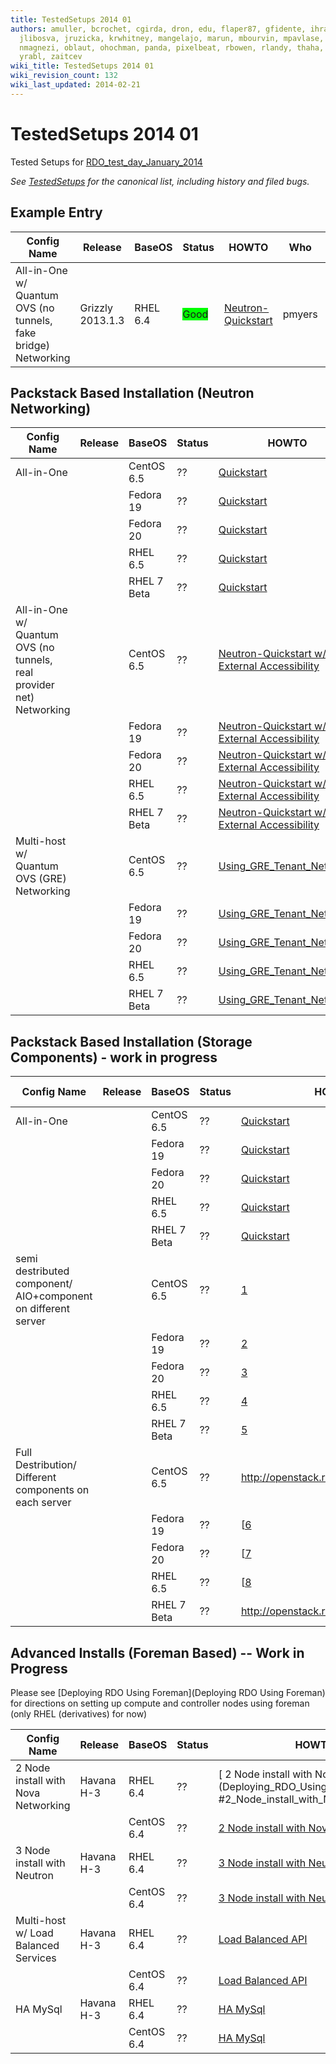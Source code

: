 ```yaml
---
title: TestedSetups 2014 01
authors: amuller, bcrochet, cgirda, dron, edu, flaper87, gfidente, ihrachys, jary,
  jlibosva, jruzicka, krwhitney, mangelajo, marun, mbourvin, mpavlase, mrhodes, ndipanov,
  nmagnezi, oblaut, ohochman, panda, pixelbeat, rbowen, rlandy, thaha, vaneldik, whayutin,
  yrabl, zaitcev
wiki_title: TestedSetups 2014 01
wiki_revision_count: 132
wiki_last_updated: 2014-02-21
---
```


# TestedSetups 2014 01

Tested Setups for [RDO_test_day_January_2014](RDO_test_day_January_2014)

*See [TestedSetups](TestedSetups) for the canonical list, including history and filed bugs.*

## Example Entry

| Config Name                                                    | Release          | BaseOS   | Status                                       | HOWTO                                               | Who    | Date       | BZ/LP | Notes Page |
|----------------------------------------------------------------|------------------|----------|----------------------------------------------|-----------------------------------------------------|--------|------------|-------|------------|
| All-in-One w/ Quantum OVS (no tunnels, fake bridge) Networking | Grizzly 2013.1.3 | RHEL 6.4 | <span style="background:#00ff00">Good</span> | [Neutron-Quickstart](Neutron-Quickstart) | pmyers | 2013-09-08 | None  | None       |

## Packstack Based Installation (Neutron Networking)

| Config Name                                                          | Release | BaseOS      | Status | HOWTO                                                                                                                                           | Who | Date | BZ/LP | Notes Page |
|----------------------------------------------------------------------|---------|-------------|--------|-------------------------------------------------------------------------------------------------------------------------------------------------|-----|------|-------|------------|
| All-in-One                                                           |         | CentOS 6.5  | ??     | [Quickstart](Quickstart)                                                                                                             | ??  | ??   | None  | None       |
|                                                                      |         | Fedora 19   | ??     | [Quickstart](Quickstart)                                                                                                             | ??  | ??   | None  | None       |
|                                                                      |         | Fedora 20   | ??     | [Quickstart](Quickstart)                                                                                                             | ??  | ??   | None  | None       |
|                                                                      |         | RHEL 6.5    | ??     | [Quickstart](Quickstart)                                                                                                             | ??  | ??   | None  | None       |
|                                                                      |         | RHEL 7 Beta | ??     | [Quickstart](Quickstart)                                                                                                             | ??  | ??   | None  | None       |
| All-in-One w/ Quantum OVS (no tunnels, real provider net) Networking |         | CentOS 6.5  | ??     | [Neutron-Quickstart w/ External Accessibility](http://allthingsopen.com/2013/08/23/openstack-packstack-installation-with-external-connectivity) | ??  | ??   | None  | None       |
|                                                                      |         | Fedora 19   | ??     | [Neutron-Quickstart w/ External Accessibility](http://allthingsopen.com/2013/08/23/openstack-packstack-installation-with-external-connectivity) | ??  | ??   | None  | None       |
|                                                                      |         | Fedora 20   | ??     | [Neutron-Quickstart w/ External Accessibility](http://allthingsopen.com/2013/08/23/openstack-packstack-installation-with-external-connectivity) | ??  | ??   | None  | None       |
|                                                                      |         | RHEL 6.5    | ??     | [Neutron-Quickstart w/ External Accessibility](http://allthingsopen.com/2013/08/23/openstack-packstack-installation-with-external-connectivity) | ??  | ??   | None  | None       |
|                                                                      |         | RHEL 7 Beta | ??     | [Neutron-Quickstart w/ External Accessibility](http://allthingsopen.com/2013/08/23/openstack-packstack-installation-with-external-connectivity) | ??  | ??   | None  | None       |
| Multi-host w/ Quantum OVS (GRE) Networking                           |         | CentOS 6.5  | ??     | [Using_GRE_Tenant_Networks](Using_GRE_Tenant_Networks)                                                                            | ??  | ??   | None  | None       |
|                                                                      |         | Fedora 19   | ??     | [Using_GRE_Tenant_Networks](Using_GRE_Tenant_Networks)                                                                            | ??  | ??   | None  | None       |
|                                                                      |         | Fedora 20   | ??     | [Using_GRE_Tenant_Networks](Using_GRE_Tenant_Networks)                                                                            | ??  | ??   | None  | None       |
|                                                                      |         | RHEL 6.5    | ??     | [Using_GRE_Tenant_Networks](Using_GRE_Tenant_Networks)                                                                            | ??  | ??   | None  | None       |
|                                                                      |         | RHEL 7 Beta | ??     | [Using_GRE_Tenant_Networks](Using_GRE_Tenant_Networks)                                                                            | ??  | ??   | None  | None       |

## Packstack Based Installation (Storage Components) - work in progress

| Config Name                                                   | Release | BaseOS      | Status | HOWTO                                        | Who | Date | BZ/LP | Notes Page |
|---------------------------------------------------------------|---------|-------------|--------|----------------------------------------------|-----|------|-------|------------|
| All-in-One                                                    |         | CentOS 6.5  | ??     | [Quickstart](Quickstart)          | ??  | ??   | None  | None       |
|                                                               |         | Fedora 19   | ??     | [Quickstart](Quickstart)          | ??  | ??   | None  | None       |
|                                                               |         | Fedora 20   | ??     | [Quickstart](Quickstart)          | ??  | ??   | None  | None       |
|                                                               |         | RHEL 6.5    | ??     | [Quickstart](Quickstart)          | ??  | ??   | None  | None       |
|                                                               |         | RHEL 7 Beta | ??     | [Quickstart](Quickstart)          | ??  | ??   | None  | None       |
| semi destributed component/ AIO+component on different server |         | CentOS 6.5  | ??     | [1](http://openstack.redhat.com/Quickstart)  | ??  | ??   | None  | None       |
|                                                               |         | Fedora 19   | ??     | [2](http://openstack.redhat.com/Quickstart)  | ??  | ??   | None  | None       |
|                                                               |         | Fedora 20   | ??     | [3](http://openstack.redhat.com/Quickstart)  | ??  | ??   | None  | None       |
|                                                               |         | RHEL 6.5    | ??     | [4](http://openstack.redhat.com/Quickstart)  | ??  | ??   | None  | None       |
|                                                               |         | RHEL 7 Beta | ??     | [5](http://openstack.redhat.com/Quickstart)  | ??  | ??   | None  | None       |
| Full Destribution/ Different components on each server        |         | CentOS 6.5  | ??     | <http://openstack.redhat.com/Quickstart>     | ??  | ??   | None  | None       |
|                                                               |         | Fedora 19   | ??     | [[6](http://openstack.redhat.com/Quickstart) | ??  | ??   | None  | None       |
|                                                               |         | Fedora 20   | ??     | [[7](http://openstack.redhat.com/Quickstart) | ??  | ??   | None  | None       |
|                                                               |         | RHEL 6.5    | ??     | [[8](http://openstack.redhat.com/Quickstart) | ??  | ??   | None  | None       |
|                                                               |         | RHEL 7 Beta | ??     | <http://openstack.redhat.com/Quickstart>     | ??  | ??   | None  | None       |

## Advanced Installs (Foreman Based) -- Work in Progress

Please see [Deploying RDO Using Foreman](Deploying RDO Using Foreman) for directions on setting up compute and controller nodes using foreman (only RHEL (derivatives) for now)

| Config Name                          | Release    | BaseOS     | Status | HOWTO                                                                                                               | Who | Date | BZ/LP | Notes Page |
|--------------------------------------|------------|------------|--------|---------------------------------------------------------------------------------------------------------------------|-----|------|-------|------------|
| 2 Node install with Nova Networking  | Havana H-3 | RHEL 6.4   | ??     | [ 2 Node install with Nova Networking](Deploying_RDO_Using_Foreman #2_Node_install_with_Nova_Networking) | ??  | ??   | None  | None       |
|                                      |            | CentOS 6.4 | ??     | [ 2 Node install with Nova Networking](Deploying_RDO_Using_Foreman#2_Node_install_with_Nova_Networking)  | ??  | ??   | None  | None       |
| 3 Node install with Neutron          | Havana H-3 | RHEL 6.4   | ??     | [ 3 Node install with Neutron](Deploying_RDO_Using_Foreman#Neutron_with_Networker_Node)                  | ??  | ??   | None  | None       |
|                                      |            | CentOS 6.4 | ??     | [ 3 Node install with Neutron](Deploying_RDO_Using_Foreman#Neutron_with_Networker_Node)                  | ??  | ??   | None  | None       |
| Multi-host w/ Load Balanced Services | Havana H-3 | RHEL 6.4   | ??     | [ Load Balanced API](Load_Balance_OpenStack_API)                                                         | ??  | ??   | None  | None       |
|                                      |            | CentOS 6.4 | ??     | [ Load Balanced API](Load_Balance_OpenStack_API)                                                         | ??  | ??   | None  | None       |
| HA MySql                             | Havana H-3 | RHEL 6.4   | ??     | [ HA MySql](Deploying_RDO_Using_Foreman#HA_Database_Cluster)                                             | ??  | ??   | None  | None       |
|                                      |            | CentOS 6.4 | ??     | [ HA MySql](Deploying_RDO_Using_Foreman#HA_Database_Cluster)                                             | ??  | ??   | None  | None       |
